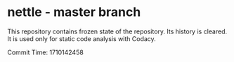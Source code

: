 # nettle - master branch

This repository contains frozen state of the repository.
Its history is cleared. It is used only for static code
analysis with Codacy.

Commit Time: 1710142458